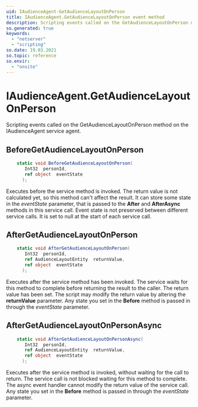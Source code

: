 ```yaml
---
uid: IAudienceAgent-GetAudienceLayoutOnPerson
title: IAudienceAgent.GetAudienceLayoutOnPerson event method
description: Scripting events called on the GetAudienceLayoutOnPerson method on the IAudienceAgent service agent.
so.generated: true
keywords:
  - "netserver"
  - "scripting"
so.date: 19.03.2021
so.topic: reference
so.envir:
  - "onsite"
---
```

# IAudienceAgent.GetAudienceLayoutOnPerson

Scripting events called on the <see cref='M:SuperOffice.CRM.Services.IAudienceAgent.GetAudienceLayoutOnPerson'>GetAudienceLayoutOnPerson</see> method on the <see cref='IAudienceAgent'>IAudienceAgent</see>  service agent.

## BeforeGetAudienceLayoutOnPerson
```cs
    static void BeforeGetAudienceLayoutOnPerson(
       Int32  personId,
       ref object  eventState
      );
```
Executes before the service method is invoked.
The return value is not calculated yet, so this method can't affect the result.
It can store some state in the *eventState* parameter, that is passed to the **After** and **AfterAsync** methods in this service call.
Event state is not preserved between different service calls. It is set to null at the start of each service call.
## AfterGetAudienceLayoutOnPerson
```cs
    static void AfterGetAudienceLayoutOnPerson(
       Int32  personId,
       ref AudienceLayoutEntity  returnValue,
       ref object  eventState
      );
```
Executes after the service method has been invoked. The service waits for this method to complete before returning the result to the caller.
The return value has been set. The script may modify the return value by altering the **returnValue** parameter.
Any state you set in the **Before** method is passed in through the *eventState* parameter.
## AfterGetAudienceLayoutOnPersonAsync
```cs
    static void AfterGetAudienceLayoutOnPersonAsync(
       Int32  personId,
       ref AudienceLayoutEntity  returnValue,
       ref object  eventState
      );
```
Executes after the service method is invoked, without waiting for the call to return.
The service call is not blocked waiting for this method to complete.
The async event handler cannot modify the return value of the service call.
Any state you set in the **Before** method is passed in through the *eventState* parameter.

